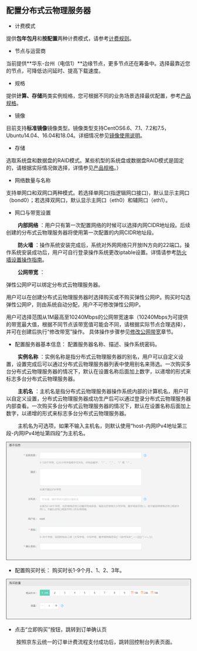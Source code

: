 ## 配置分布式云物理服务器

- 计费模式

提供**包年包月**和**按配置**两种计费模式，请参考[计费规则](../Pricing/Billing-Rules.md)。

- 节点与运营商

当前提供**华东-台州（电信1）**边缘节点，更多节点还在筹备中。选择最靠近您的节点，可降低访问延时、提高下载速度。

- 规格

提供**计算、存储**两类实例规格，您可根据不同的业务场景选择最优配置，参考[产品规格](../Introduction/Specifications.md)。

- 镜像

目前支持**标准镜像**镜像类型。镜像类型支持CentOS6.6、7.1、7.2和7.5，Ubuntu14.04、16.04和18.04。详细情况参见[镜像使用说明](../Operation-Guide/Image/Description-Image.md)。

- 存储

选取系统盘和数据盘的RAID模式。某些机型的系统盘或数据盘RAID模式是固定的，请根据实际情况做选择，详情参见[产品规格](../Introduction/Specifications.md)。）

- 网络数量与名称

支持单网口和双网口两种模式。若选择单网口(指逻辑网口接口)，默认显示主网口（bond0）；若选择双网口，默认显示主网口（eth0）和辅网口（eth1）。

- 网口与带宽设置

&nbsp;&nbsp;&nbsp;&nbsp;&nbsp;&nbsp;&nbsp; **内部网络** ：用户只有第一次配置网络的时候可以选择内网CIDR地址段。后续创建的分布式云物理服务器将使用第一次配置的内网CIDR地址段。

&nbsp;&nbsp;&nbsp;&nbsp;&nbsp;&nbsp;&nbsp; **防火墙** ：操作系统安装完成后，系统对外网网络只开放IN方向的22端口。操作系统安装成功后，用户可自行登录操作系统更改iptable设置。详情请参考[防火墙设置操作指南](../Operation-Guide/Network-And-Security/Steps-Network-And-Security.md)。

&nbsp;&nbsp;&nbsp;&nbsp;&nbsp;&nbsp;&nbsp; **公网带宽** ：

弹性公网IP可以绑定分布式云物理服务器。

用户可以在创建分布式云物理服务器时选择购买或不购买弹性公网IP。购买时勾选弹性公网IP，则由系统自动分配，用户不可修改弹性公网IP。

用户可选择范围从1M最高至10240Mbps的公网带宽速率（10240Mbps为可提供的带宽最大值，根据不同节点该带宽值可能会不同，请根据实际节点合理选择），并可在创建后执行“修改带宽”操作。
具体操作步骤参见[修改公网带宽](../Operation-Guide/Adjust-Public-Network-Bandwidth/Description-Adjust-Public-Network-Bandwidth.md)章节。

- 配置服务器基本信息：
配置服务器名称、描述、操作系统密码。

&nbsp;&nbsp;&nbsp;&nbsp;&nbsp;&nbsp;&nbsp; **实例名称** ：实例名称是指分布式云物理服务器的别名，用户可以自定义设置，设置完成后可以通过分布式云物理服务器列表中使用别名来筛选。一次购买多台分布式云物理服务器的情况下，默认在设置名称后面加上数字，以递增的形式来标志多台分布式云物理服务器。

&nbsp;&nbsp;&nbsp;&nbsp;&nbsp;&nbsp;&nbsp; **主机名** ：主机名是指分布式云物理服务器操作系统内部的计算机名，用户可以自定义设置，分布式云物理服务器成功生产后可以通过登录分布式云物理服务器内部查看。一次购买多台分布式云物理服务器的情况下，默认在设置名称后面加上数字，以递增的形式来标志多台分布式云物理服务器。

&nbsp;&nbsp;&nbsp;&nbsp;&nbsp;&nbsp;&nbsp; 主机名为可选项，如果不输入主机名，则默认使用“host-内网IPv4地址第三段-内网IPv4地址第四段”为主机名。

![配置服务器](https://github.com/jdcloudcom/cn/blob/cn-distributed-cloud-physical-service/documentation/Hyper-Converged-IDC/Distributed-Cloud-Physical-Server/Image/DCPS-030.png)


- 配置购买时长：
购买时长1-9个月、1、2、3年。

![配置购买时长](https://github.com/jdcloudcom/cn/blob/cn-distributed-cloud-physical-service/documentation/Hyper-Converged-IDC/Distributed-Cloud-Physical-Server/Image/DCPS-031.png)

- 点击“立即购买”按钮，跳转到订单确认页

&nbsp;&nbsp;&nbsp;&nbsp;&nbsp;&nbsp;&nbsp;按照京东云统一的订单计费流程支付成功后，跳转回控制台列表页面。
